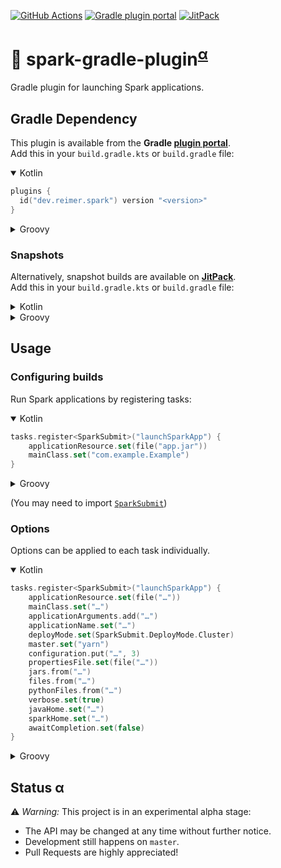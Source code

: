[![GitHub Actions](https://img.shields.io/github/actions/workflow/status/janheinrichmerker/spark-gradle-plugin/ci.yml?branch=master&style=flat-square)](https://github.com/janheinrichmerker/spark-gradle-plugin/actions/workflows/ci.yml)
[![Gradle plugin portal](https://img.shields.io/maven-metadata/v/https/plugins.gradle.org/m2/dev/reimer/spark/dev.reimer.spark.gradle.plugin/maven-metadata.xml.svg?label=gradle&style=flat-square)](https://plugins.gradle.org/plugin/dev.reimer.spark)
[![JitPack](https://img.shields.io/jitpack/v/github/janheinrichmerker/spark-gradle-plugin?style=flat-square)](https://jitpack.io/#dev.reimer/spark-gradle-plugin)
# 💾 spark-gradle-plugin<sup>[α](#status-α)</sup>

Gradle plugin for launching Spark applications.

## Gradle Dependency

This plugin is available from the **Gradle [plugin portal](https://plugins.gradle.org/plugin/dev.reimer.spark)**.  
Add this in your `build.gradle.kts` or `build.gradle` file:

<details open><summary>Kotlin</summary>

```kotlin
plugins {
  id("dev.reimer.spark") version "<version>"
}
```

</details>

<details><summary>Groovy</summary>

```groovy
plugins {
  id "dev.reimer.spark" version "<version>"
}
```

</details>

### Snapshots
Alternatively, snapshot builds are available on **[JitPack](https://jitpack.io/#dev.reimer/spark-gradle-plugin)**.  
Add this in your `build.gradle.kts` or `build.gradle` file:

<details><summary>Kotlin</summary>

```kotlin
buildscript {
    repositories {
        maven("https://jitpack.io")
    }
    dependencies {
        implementation("dev.reimer:spark-gradle-plugin:<version>")
    }
}
```

</details>

<details><summary>Groovy</summary>

```groovy
buildscript {
    repositories {
        maven { url 'https://jitpack.io' }
    }
    dependencies {
        implementation 'dev.reimer:spark-gradle-plugin:<version>'
    }
}
```

</details>

## Usage

### Configuring builds

Run Spark applications by registering tasks:

<details open><summary>Kotlin</summary>

```kotlin
tasks.register<SparkSubmit>("launchSparkApp") {
    applicationResource.set(file("app.jar"))
    mainClass.set("com.example.Example")
}
```

</details>

<details><summary>Groovy</summary>

```groovy
task launchSparkApp(type: SparkSubmit) {
    applicationResource = file("app.jar")
    mainClass = "com.example.Example"
}
```

</details>

(You may need to import [`SparkSubmit`](src/main/kotlin/dev/reimer/spark/gradle/plugin/SparkSubmit.kt))

### Options

Options can be applied to each task individually.

<details open><summary>Kotlin</summary>

```kotlin
tasks.register<SparkSubmit>("launchSparkApp") {
    applicationResource.set(file("…"))
    mainClass.set("…")
    applicationArguments.add("…")
    applicationName.set("…")
    deployMode.set(SparkSubmit.DeployMode.Cluster)
    master.set("yarn")
    configuration.put("…", 3)
    propertiesFile.set(file("…"))
    jars.from("…")
    files.from("…")
    pythonFiles.from("…")
    verbose.set(true)
    javaHome.set("…")
    sparkHome.set("…")
    awaitCompletion.set(false)
}
```

</details>

<details><summary>Groovy</summary>

```groovy
task launchSparkApp(type: SparkSubmit) {
    applicationResource = file("…")
    mainClass = "…"
    applicationArguments.add("…")
    applicationName = "…"
    deployMode = SparkSubmit.DeployMode.Cluster
    master = "yarn"
    configuration["…"] = 3
    propertiesFile = file("…")
    jars.from("…")
    files.from("…")
    pythonFiles.from("…")
    verbose = true
    javaHome = "…"
    sparkHome = "…"
    awaitCompletion = false
}
```

</details>

## Status α

⚠️ _Warning:_ This project is in an experimental alpha stage:
- The API may be changed at any time without further notice.
- Development still happens on `master`.
- Pull Requests are highly appreciated!
